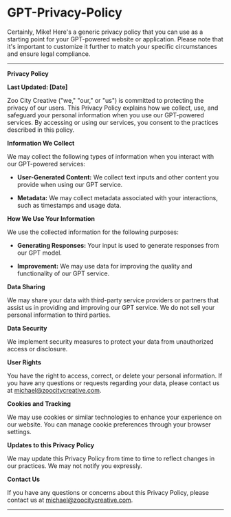 # GPT-Privacy-Policy

Certainly, Mike! Here's a generic privacy policy that you can use as a starting point for your GPT-powered website or application. Please note that it's important to customize it further to match your specific circumstances and ensure legal compliance.

---

**Privacy Policy**

**Last Updated: [Date]**

Zoo City Creative ("we," "our," or "us") is committed to protecting the privacy of our users. This Privacy Policy explains how we collect, use, and safeguard your personal information when you use our GPT-powered services. By accessing or using our services, you consent to the practices described in this policy.

**Information We Collect**

We may collect the following types of information when you interact with our GPT-powered services:

- **User-Generated Content:** We collect text inputs and other content you provide when using our GPT service.

- **Metadata:** We may collect metadata associated with your interactions, such as timestamps and usage data.

**How We Use Your Information**

We use the collected information for the following purposes:

- **Generating Responses:** Your input is used to generate responses from our GPT model.

- **Improvement:** We may use data for improving the quality and functionality of our GPT service.

**Data Sharing**

We may share your data with third-party service providers or partners that assist us in providing and improving our GPT service. We do not sell your personal information to third parties.

**Data Security**

We implement security measures to protect your data from unauthorized access or disclosure.

**User Rights**

You have the right to access, correct, or delete your personal information. If you have any questions or requests regarding your data, please contact us at michael@zoocitycreative.com.

**Cookies and Tracking**

We may use cookies or similar technologies to enhance your experience on our website. You can manage cookie preferences through your browser settings.

**Updates to this Privacy Policy**

We may update this Privacy Policy from time to time to reflect changes in our practices. We may not notify you expressly.

**Contact Us**

If you have any questions or concerns about this Privacy Policy, please contact us at michael@zoocitycreative.com.

---

